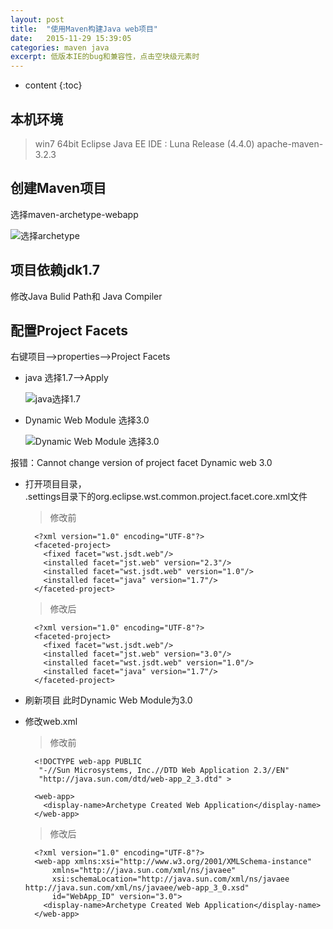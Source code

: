 ```yaml
---
layout: post
title:  "使用Maven构建Java web项目"
date:   2015-11-29 15:39:05
categories: maven java
excerpt: 低版本IE的bug和兼容性，点击空块级元素时
---
```


* content
{:toc}

## 本机环境
> win7 64bit
> Eclipse Java EE IDE :  Luna Release (4.4.0)
> apache-maven-3.2.3

## 创建Maven项目

选择maven-archetype-webapp

![选择archetype]({{"/static/imgs/create-javaweb-project-with-maven-archetpe.png"}})

## 项目依赖jdk1.7

修改Java Bulid Path和 Java Compiler

## 配置Project Facets

右键项目-->properties-->Project Facets

- java 选择1.7-->Apply

	![java选择1.7]({{"/static/imgs/create-javaweb-project-with-maven-apply.png"}}) 

- Dynamic Web Module 选择3.0 

	![Dynamic Web Module 选择3.0]({{"/static/imgs/create-javaweb-project-with-maven-module.png"}})

报错：Cannot change version of project facet Dynamic web 3.0

- 打开项目目录，   
.settings目录下的org.eclipse.wst.common.project.facet.core.xml文件

	> 修改前
	
		<?xml version="1.0" encoding="UTF-8"?>
		<faceted-project>
		  <fixed facet="wst.jsdt.web"/>
		  <installed facet="jst.web" version="2.3"/>
		  <installed facet="wst.jsdt.web" version="1.0"/>
		  <installed facet="java" version="1.7"/>
		</faceted-project>
	

	> 修改后
	
		<?xml version="1.0" encoding="UTF-8"?>
		<faceted-project>
		  <fixed facet="wst.jsdt.web"/>
		  <installed facet="jst.web" version="3.0"/>
		  <installed facet="wst.jsdt.web" version="1.0"/>
		  <installed facet="java" version="1.7"/>
		</faceted-project>
	

- 刷新项目 此时Dynamic Web Module为3.0

- 修改web.xml

	> 修改前
	
		<!DOCTYPE web-app PUBLIC
		 "-//Sun Microsystems, Inc.//DTD Web Application 2.3//EN"
		 "http://java.sun.com/dtd/web-app_2_3.dtd" >
		
		<web-app>
		  <display-name>Archetype Created Web Application</display-name>
		</web-app>
	

	> 修改后
	
		<?xml version="1.0" encoding="UTF-8"?>
		<web-app xmlns:xsi="http://www.w3.org/2001/XMLSchema-instance" 
			xmlns="http://java.sun.com/xml/ns/javaee" 
			xsi:schemaLocation="http://java.sun.com/xml/ns/javaee http://java.sun.com/xml/ns/javaee/web-app_3_0.xsd" 
			id="WebApp_ID" version="3.0">
		  <display-name>Archetype Created Web Application</display-name>
		</web-app>
	



	
